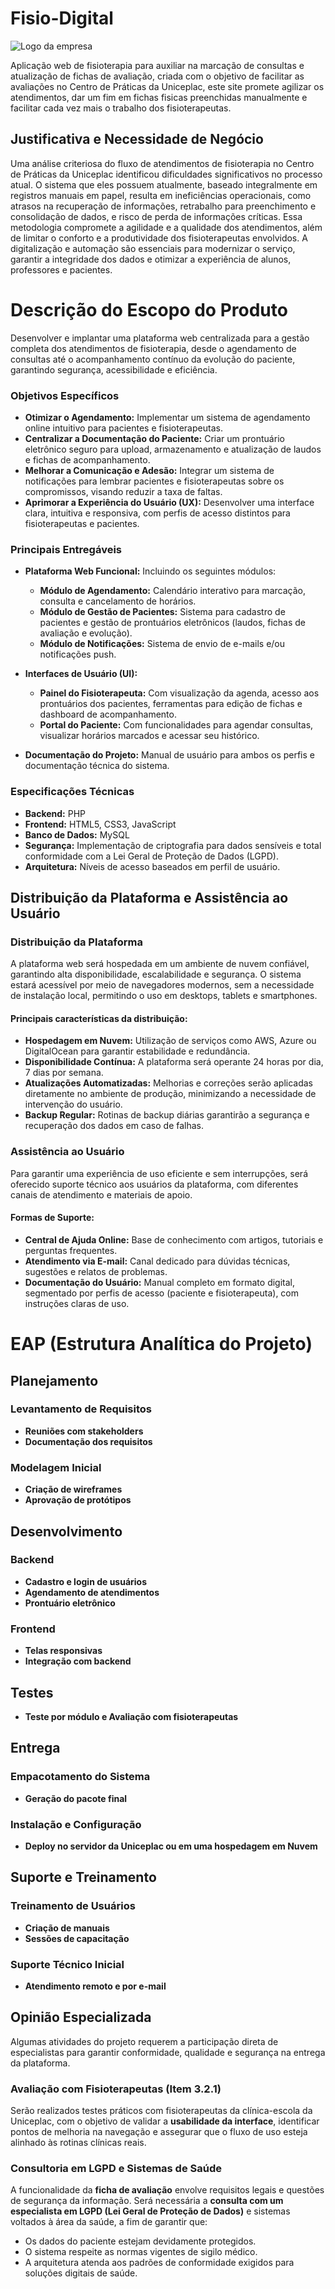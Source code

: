 # Fisio-Digital
![Logo da empresa](imagens/logo.png)

Aplicação web de fisioterapia para auxiliar na marcação de consultas e atualização de fichas de avaliação, criada com o objetivo de facilitar as avaliações no Centro de Práticas da Uniceplac, este site promete agilizar os atendimentos, dar um fim em fichas fisicas preenchidas manualmente e facilitar cada vez mais o trabalho dos fisioterapeutas. 

## Justificativa e Necessidade de Negócio

Uma análise criteriosa do fluxo de atendimentos de fisioterapia no Centro de Práticas da Uniceplac identificou dificuldades significativos no processo atual. O sistema que eles possuem atualmente, baseado integralmente em registros manuais em papel, resulta em ineficiências operacionais, como atrasos na recuperação de informações, retrabalho para preenchimento e consolidação de dados, e risco de perda de informações críticas. Essa metodologia compromete a agilidade e a qualidade dos atendimentos, além de limitar o conforto e a produtividade dos fisioterapeutas envolvidos. A digitalização e automação são essenciais para modernizar o serviço, garantir a integridade dos dados e otimizar a experiência de alunos, professores e pacientes.

# Descrição do Escopo do Produto

Desenvolver e implantar uma plataforma web centralizada para a gestão completa dos atendimentos de fisioterapia, desde o agendamento de consultas até o acompanhamento contínuo da evolução do paciente, garantindo segurança, acessibilidade e eficiência.

### Objetivos Específicos

- **Otimizar o Agendamento:** Implementar um sistema de agendamento online intuitivo para pacientes e fisioterapeutas.  
- **Centralizar a Documentação do Paciente:** Criar um prontuário eletrônico seguro para upload, armazenamento e atualização de laudos e fichas de acompanhamento.  
- **Melhorar a Comunicação e Adesão:** Integrar um sistema de notificações para lembrar pacientes e fisioterapeutas sobre os compromissos, visando reduzir a taxa de faltas.  
- **Aprimorar a Experiência do Usuário (UX):** Desenvolver uma interface clara, intuitiva e responsiva, com perfis de acesso distintos para fisioterapeutas e pacientes.  

### Principais Entregáveis 

- **Plataforma Web Funcional:** Incluindo os seguintes módulos:  
  - **Módulo de Agendamento:** Calendário interativo para marcação, consulta e cancelamento de horários.  
  - **Módulo de Gestão de Pacientes:** Sistema para cadastro de pacientes e gestão de prontuários eletrônicos (laudos, fichas de avaliação e evolução).  
  - **Módulo de Notificações:** Sistema de envio de e-mails e/ou notificações push.  

- **Interfaces de Usuário (UI):**  
  - **Painel do Fisioterapeuta:** Com visualização da agenda, acesso aos prontuários dos pacientes, ferramentas para edição de fichas e dashboard de acompanhamento.  
  - **Portal do Paciente:** Com funcionalidades para agendar consultas, visualizar horários marcados e acessar seu histórico.  

- **Documentação do Projeto:** Manual de usuário para ambos os perfis e documentação técnica do sistema.

### Especificações Técnicas

- **Backend:** PHP  
- **Frontend:** HTML5, CSS3, JavaScript  
- **Banco de Dados:** MySQL  
- **Segurança:** Implementação de criptografia para dados sensíveis e total conformidade com a Lei Geral de Proteção de Dados (LGPD).  
- **Arquitetura:** Níveis de acesso baseados em perfil de usuário.

## Distribuição da Plataforma e Assistência ao Usuário

### Distribuição da Plataforma

A plataforma web será hospedada em um ambiente de nuvem confiável, garantindo alta disponibilidade, escalabilidade e segurança. O sistema estará acessível por meio de navegadores modernos, sem a necessidade de instalação local, permitindo o uso em desktops, tablets e smartphones.

#### Principais características da distribuição:

- **Hospedagem em Nuvem:** Utilização de serviços como AWS, Azure ou DigitalOcean para garantir estabilidade e redundância.
- **Disponibilidade Contínua:** A plataforma será operante 24 horas por dia, 7 dias por semana.
- **Atualizações Automatizadas:** Melhorias e correções serão aplicadas diretamente no ambiente de produção, minimizando a necessidade de intervenção do usuário.
- **Backup Regular:** Rotinas de backup diárias garantirão a segurança e recuperação dos dados em caso de falhas.

### Assistência ao Usuário

Para garantir uma experiência de uso eficiente e sem interrupções, será oferecido suporte técnico aos usuários da plataforma, com diferentes canais de atendimento e materiais de apoio.

#### Formas de Suporte:

- **Central de Ajuda Online:** Base de conhecimento com artigos, tutoriais e perguntas frequentes.
- **Atendimento via E-mail:** Canal dedicado para dúvidas técnicas, sugestões e relatos de problemas.
- **Documentação do Usuário:** Manual completo em formato digital, segmentado por perfis de acesso (paciente e fisioterapeuta), com instruções claras de uso.

# EAP (Estrutura Analítica do Projeto)

## Planejamento

### Levantamento de Requisitos
- **Reuniões com stakeholders**
- **Documentação dos requisitos**

### Modelagem Inicial
- **Criação de wireframes**
- **Aprovação de protótipos**

## Desenvolvimento

### Backend
- **Cadastro e login de usuários**
- **Agendamento de atendimentos**
- **Prontuário eletrônico**

### Frontend
- **Telas responsivas**
- **Integração com backend**

## Testes
- **Teste por módulo e Avaliação com fisioterapeutas**

## Entrega

### Empacotamento do Sistema
- **Geração do pacote final**

### Instalação e Configuração
- **Deploy no servidor da Uniceplac ou em uma hospedagem em Nuvem**

## Suporte e Treinamento

### Treinamento de Usuários
- **Criação de manuais**
- **Sessões de capacitação**

### Suporte Técnico Inicial
- **Atendimento remoto e por e-mail**

## Opinião Especializada
Algumas atividades do projeto requerem a participação direta de especialistas para garantir conformidade, qualidade e segurança na entrega da plataforma.

### Avaliação com Fisioterapeutas (Item 3.2.1)

Serão realizados testes práticos com fisioterapeutas da clínica-escola da Uniceplac, com o objetivo de validar a **usabilidade da interface**, identificar pontos de melhoria na navegação e assegurar que o fluxo de uso esteja alinhado às rotinas clínicas reais.

### Consultoria em LGPD e Sistemas de Saúde 

A funcionalidade da **ficha de avaliação** envolve requisitos legais e questões de segurança da informação. Será necessária a **consulta com um especialista em LGPD (Lei Geral de Proteção de Dados)** e sistemas voltados à área da saúde, a fim de garantir que:

- Os dados do paciente estejam devidamente protegidos.
- O sistema respeite as normas vigentes de sigilo médico.
- A arquitetura atenda aos padrões de conformidade exigidos para soluções digitais de saúde.
